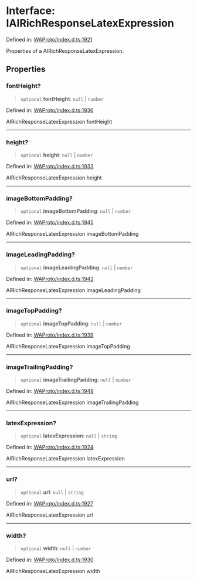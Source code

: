 # Interface: IAIRichResponseLatexExpression

Defined in: [WAProto/index.d.ts:1921](https://github.com/Fokusdotid/bail/blob/dad8cbc7bd41e0c17126095b0fc017b92c3d85cf/WAProto/index.d.ts#L1921)

Properties of a AIRichResponseLatexExpression.

## Properties

### fontHeight?

> `optional` **fontHeight**: `null` \| `number`

Defined in: [WAProto/index.d.ts:1936](https://github.com/Fokusdotid/bail/blob/dad8cbc7bd41e0c17126095b0fc017b92c3d85cf/WAProto/index.d.ts#L1936)

AIRichResponseLatexExpression fontHeight

***

### height?

> `optional` **height**: `null` \| `number`

Defined in: [WAProto/index.d.ts:1933](https://github.com/Fokusdotid/bail/blob/dad8cbc7bd41e0c17126095b0fc017b92c3d85cf/WAProto/index.d.ts#L1933)

AIRichResponseLatexExpression height

***

### imageBottomPadding?

> `optional` **imageBottomPadding**: `null` \| `number`

Defined in: [WAProto/index.d.ts:1945](https://github.com/Fokusdotid/bail/blob/dad8cbc7bd41e0c17126095b0fc017b92c3d85cf/WAProto/index.d.ts#L1945)

AIRichResponseLatexExpression imageBottomPadding

***

### imageLeadingPadding?

> `optional` **imageLeadingPadding**: `null` \| `number`

Defined in: [WAProto/index.d.ts:1942](https://github.com/Fokusdotid/bail/blob/dad8cbc7bd41e0c17126095b0fc017b92c3d85cf/WAProto/index.d.ts#L1942)

AIRichResponseLatexExpression imageLeadingPadding

***

### imageTopPadding?

> `optional` **imageTopPadding**: `null` \| `number`

Defined in: [WAProto/index.d.ts:1939](https://github.com/Fokusdotid/bail/blob/dad8cbc7bd41e0c17126095b0fc017b92c3d85cf/WAProto/index.d.ts#L1939)

AIRichResponseLatexExpression imageTopPadding

***

### imageTrailingPadding?

> `optional` **imageTrailingPadding**: `null` \| `number`

Defined in: [WAProto/index.d.ts:1948](https://github.com/Fokusdotid/bail/blob/dad8cbc7bd41e0c17126095b0fc017b92c3d85cf/WAProto/index.d.ts#L1948)

AIRichResponseLatexExpression imageTrailingPadding

***

### latexExpression?

> `optional` **latexExpression**: `null` \| `string`

Defined in: [WAProto/index.d.ts:1924](https://github.com/Fokusdotid/bail/blob/dad8cbc7bd41e0c17126095b0fc017b92c3d85cf/WAProto/index.d.ts#L1924)

AIRichResponseLatexExpression latexExpression

***

### url?

> `optional` **url**: `null` \| `string`

Defined in: [WAProto/index.d.ts:1927](https://github.com/Fokusdotid/bail/blob/dad8cbc7bd41e0c17126095b0fc017b92c3d85cf/WAProto/index.d.ts#L1927)

AIRichResponseLatexExpression url

***

### width?

> `optional` **width**: `null` \| `number`

Defined in: [WAProto/index.d.ts:1930](https://github.com/Fokusdotid/bail/blob/dad8cbc7bd41e0c17126095b0fc017b92c3d85cf/WAProto/index.d.ts#L1930)

AIRichResponseLatexExpression width
